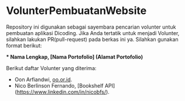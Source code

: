 # VolunterPembuatanWebsite
Repository ini digunakan sebagai sayembara pencarian volunter untuk pembuatan aplikasi Dicoding. Jika Anda tertatik untuk menjadi Volunter, silahkan lakukan PR(pull-request) pada berkas ini ya. Silahkan gunakan format berikut:

**\* Nama Lengkap, [Nama Portofolio] (Alamat Portofolio)**

Berikut daftar Volunter yang diterima:
* Oon Arfiandwi, [oo.or.id](https://oo.or.id).
* Nico Berlinson Fernando, [Bookshelf API] (https://www.linkedin.com/in/nicobfs/).

